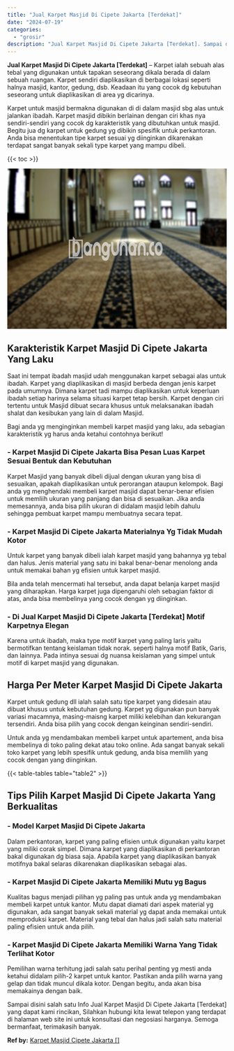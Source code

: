 ```yaml
---
title: "Jual Karpet Masjid Di Cipete Jakarta [Terdekat]"
date: "2024-07-19"
categories: 
  - "grosir"
description: "Jual Karpet Masjid Di Cipete Jakarta [Terdekat]. Sampai disini salah satu Info Jual Karpet Masjid Di Cipete Jakarta [Terdekat] yang dapat kami rincikan, Si..."
---
```


**Jual Karpet Masjid Di Cipete Jakarta \[Terdekat\]** – Karpet ialah sebuah alas tebal yang digunakan untuk tapakan seseorang dikala berada di dalam sebuah ruangan. Karpet sendiri diaplikasikan di berbagai lokasi seperti halnya masjid, kantor, gedung, dsb. Keadaan itu yang cocok dg kebutuhan seseorang untuk diaplikasikan di area yg dicarinya.

Karpet untuk masjid bermakna digunakan di di dalam masjid sbg alas untuk jalankan ibadah. Karpet masjid dibikin berlainan dengan ciri khas nya sendiri-sendiri yang cocok dg karakteristik yang dibutuhkan untuk masjid. Begitu jua dg karpet untuk gedung yg dibikin spesifik untuk perkantoran. Anda bisa menentukan tipe karpet sesuai yg diinginkan dikarenakan terdapat sangat banyak sekali type karpet yang mampu dibeli.

{{< toc >}}

![Jual Karpet Masjid Di Cipete Jakarta [Terdekat]](/images/grosir-karpet-murah-72.png)

## Karakteristik Karpet Masjid Di Cipete Jakarta Yang Laku

Saat ini tempat ibadah masjid udah menggunakan karpet sebagai alas untuk ibadah. Karpet yang diaplikasikan di masjid berbeda dengan jenis karpet pada umumnya. Dimana karpet tadi mampu diaplikasikan untuk keperluan ibadah setiap harinya selama situasi karpet tetap bersih. Karpet dengan ciri tertentu untuk Masjid dibuat secara khusus untuk melaksanakan ibadah shalat dan kesibukan yang lain di dalam Masjid.

Bagi anda yg menginginkan membeli karpet masjid yang laku, ada sebagian karakteristik yg harus anda ketahui contohnya berikut!

### \- Karpet Masjid Di Cipete Jakarta Bisa Pesan Luas Karpet Sesuai Bentuk dan Kebutuhan

Karpet Masjid yang banyak dibeli dijual dengan ukuran yang bisa di sesuaikan, apakah diaplikasikan untuk perorangan ataupun kelompok. Bagi anda yg menghendaki membeli karpet masjid dapat benar-benar efisien untuk memliih ukuran yang panjang dan bisa di sesuaikan. Jika anda memesannya, anda bisa pilih ukuran di didalam masjid lebih dahulu sehingga pembuat karpet mampu membuatnya secara tepat.

### \- Karpet Masjid Di Cipete Jakarta Materialnya Yg Tidak Mudah Kotor

Untuk karpet yang banyak dibeli ialah karpet masjid yang bahannya yg tebal dan halus. Jenis material yang satu ini bakal benar-benar menolong anda untuk memakai bahan yg efisien untuk karpet masjid.

Bila anda telah mencermati hal tersebut, anda dapat belanja karpet masjid yang diharapkan. Harga karpet juga dipengaruhi oleh sebagian faktor di atas, anda bisa membelinya yang cocok dengan yg diinginkan.

### \- Di Jual Karpet Masjid Di Cipete Jakarta \[Terdekat\] Motif Karpetnya Elegan

Karena untuk ibadah, maka type motif karpet yang paling laris yaitu bermotifkan tentang keislaman tidak norak. seperti halnya motif Batik, Garis, dan lainnya. Pada intinya sesuai dg nuansa keislaman yang simpel untuk motif di karpet masjid yang digunakan.

## Harga Per Meter Karpet Masjid Di Cipete Jakarta

Karpet untuk gedung dll ialah salah satu tipe karpet yang didesain atau dibuat khusus untuk kebutuhan gedung. Karpet yg digunakan pun banyak variasi macamnya, masing-maisng karpet miliki kelebihan dan kekurangan tersendiri. Anda bisa pilih yang cocok dengan keinginan sendiri-sendiri.

Untuk anda yg mendambakan membeli karpet untuk apartement, anda bisa membelinya di toko paling dekat atau toko online. Ada sangat banyak sekali toko karpet yang lebih spesifik untuk gedung, anda bisa memilih yang cocok dengan yang diinginkan.

{{< table-tables table="table2" >}}

## Tips Pilih Karpet Masjid Di Cipete Jakarta Yang Berkualitas

### \- Model Karpet Masjid Di Cipete Jakarta

Dalam perkantoran, karpet yang paling efisien untuk digunakan yaitu karpet yang miliki corak simpel. Dimana karpet yang diaplikasikan di perkantoran bakal digunakan dg biasa saja. Apabila karpet yang diaplikasikan banyak motifnya bakal selaras dikarenakan diaplikasikan sebagai alas.

### \- Karpet Masjid Di Cipete Jakarta Memiliki Mutu yg Bagus

Kualitas bagus menjadi pilihan yg paling pas untuk anda yg mendambakan membeli karpet untuk kantor. Mutu dapat diamati dari aspek material yg digunakan, ada sangat banyak sekali material yg dapat anda memakai untuk memproduksi karpet. Material yang tebal dan halus jadi salah satu material paling efisien untuk anda pilih.

### \- Karpet Masjid Di Cipete Jakarta Memiliki Warna Yang Tidak Terlihat Kotor

Pemilihan warna terhitung jadi salah satu perihal penting yg mesti anda ketahui didalam pilih-2 karpet untuk kantor. Pastikan anda pilih warna yang gelap dan tidak muncul dikala kotor. Dengan begitu, anda akan bisa memakainya dengan baik.

Sampai disini salah satu Info Jual Karpet Masjid Di Cipete Jakarta \[Terdekat\] yang dapat kami rincikan, Silahkan hubungi kita lewat telepon yang terdapat di halaman web site ini untuk konsultasi dan negosiasi harganya. Semoga bermanfaat, terimakasih banyak.

**Ref by:**  [Karpet Masjid Cipete Jakarta []](https://id.wikipedia.org/wiki/Karpet)
